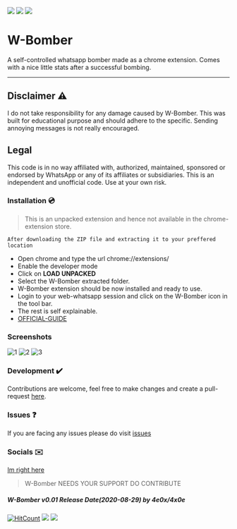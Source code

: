 ![](https://img.shields.io/badge/TYPE-CHROME--EXTENSION-yellow?style=for-the-badge&logo=google%20chrome)
![](http://img.shields.io/badge/VERSION-0.01-green?style=for-the-badge)
![](https://img.shields.io/badge/LICENSE-MIT-blue?style=for-the-badge)

# W-Bomber
A self-controlled whatsapp bomber made as a chrome extension. Comes with a nice little stats after a successful bombing.
- - -

## Disclaimer ⚠️
I do not take responsibility for any damage caused by W-Bomber. This was built for educational purpose and should adhere to the specific. Sending annoying messages is not really encouraged.

## Legal
This code is in no way affiliated with, authorized, maintained, sponsored or endorsed by WhatsApp or any of its affiliates or subsidiaries. This is an independent and unofficial code. Use at your own risk.
   
### Installation 💿
> This is an unpacked extension and hence not available in the chrome-extension store.

`After downloading the ZIP file and extracting it to your preffered location`
 - Open chrome and type the url chrome://extensions/
 - Enable the developer mode
 - Click on **LOAD UNPACKED**
 - Select the W-Bomber extracted folder.
 - W-Bomber extension should be now installed and ready to use.
 - Login to your web-whatsapp session and click on the W-Bomber icon in the tool bar.
 - The rest is self explainable.
 - [OFFICIAL-GUIDE](https://developer.chrome.com/extensions/getstarted)
 
### Screenshots
![1](https://user-images.githubusercontent.com/53340269/91641490-5f8c6900-ea42-11ea-8633-5240946507b9.png)
![2](https://user-images.githubusercontent.com/53340269/91641494-66b37700-ea42-11ea-87a5-f311857e5b0d.png)
![3](https://user-images.githubusercontent.com/53340269/91654222-ae7ae280-eac4-11ea-9b6b-c3beb068b424.png)

### Development ✔️
Contributions are welcome, feel free to make changes and create a pull-request [here](https://github.com/4e0x/W-Bomber/pulls).

### Issues ❓
If you are facing any issues please do visit [issues](https://github.com/4e0x/W-Bomber/issues)

### Socials ✉️
[Im right here](mailto:mailto:4e0x@pm.me)

> W-Bomber NEEDS YOUR SUPPORT DO CONTRIBUTE

##### W-Bomber v0.01 Release Date(2020-08-29) by 4e0x/4x0e

[![HitCount](http://hits.dwyl.com/4e0x/w-bomber.svg)](http://hits.dwyl.com/4e0x/W-Bomber)
![](https://githubbadges.com/star.svg?user=4e0x&repo=w-bomber&background=46a223&color=fff&style=flat)
![](https://githubbadges.com/fork.svg?user=4e0x&repo=w-bomber&background=46a223&color=fff&style=flat)
